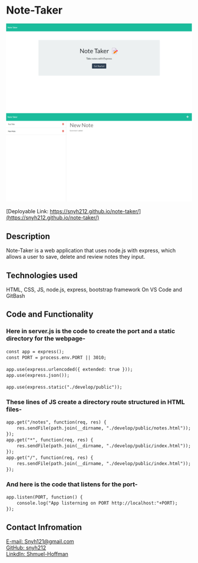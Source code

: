 # Note-Taker
<img src="images\Screenshot 2022-07-25 222030.png">
<img src="images\Screenshot 2022-07-25 222149.png">

[Deployable Link: https://snyh212.github.io/note-taker/](https://snyh212.github.io/note-taker/)

## Description
Note-Taker is a web application that uses node.js with express, which allows a user to save, delete and review notes they input.

## Technologies used

HTML, CSS, JS, node.js, express, bootstrap framework
On VS Code and GitBash

## Code and Functionality
### Here in server.js is the code to create the port and a static directory for the webpage-

```
const app = express();
const PORT = process.env.PORT || 3010;

app.use(express.urlencoded({ extended: true }));
app.use(express.json());

app.use(express.static("./develop/public"));
```

### These lines of JS create a directory route structured in HTML files-
```
app.get("/notes", function(req, res) {
    res.sendFile(path.join(__dirname, "./develop/public/notes.html"));
});
app.get("*", function(req, res) {
    res.sendFile(path.join(__dirname, "./develop/public/index.html"));
});
app.get("/", function(req, res) {
    res.sendFile(path.join(__dirname, "./develop/public/index.html"));
});
```
### And here is the code that listens for the port-
```
app.listen(PORT, function() {
    console.log("App listerning on PORT http://localhost:"+PORT);
});
```

## Contact Infromation

[E-mail: Snyh121@gmail.com](mailto:snyh121@gmail.com)  
[GitHub: snyh212](https://github.com/snyh212)  
[LinkdIn: Shmuel-Hoffman](https://www.linkedin.com/in/shmuel-hoffman-254b0223b?lipi=urn%3Ali%3Apage%3Ad_flagship3_profile_view_base_contact_details%3BS2rg0PtBTLeG2szT2ZbGmg%3D%3D)